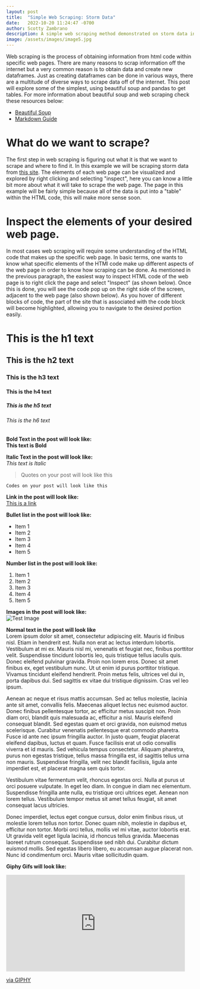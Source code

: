 ```yaml
---
layout: post
title:  "Simple Web Scraping: Storm Data"
date:   2022-10-20 11:24:47 -0700
author: Scotty Zambrano
description: A simple web scraping method demonstrated on storm data in python.  
image: /assets/images/image5.jpg
---
```




Web scraping is the process of obtaining information from html code within specific web pages. There are many reasons to scrap information off the internet but a very common reason is to obtain data and create new dataframes. Just as creating dataframes can be done in various ways, there are a multitude of diverse ways to scrape data off of the internet. This post will explore some of the simplest, using beautiful soup and pandas to get tables. 
For more information about beautiful soup and web scraping check these resources below:
* [Beautiful Soup](https://www.crummy.com/software/BeautifulSoup/bs4/doc/)
* [Markdown Guide](https://www.geeksforgeeks.org/what-is-web-scraping-and-how-to-use-it/)

# What do we want to scrape? 
The first step in web scraping is figuring out what it is that we want to scrape and where to find it. In this example we will be scraping storm data from [this site](https://en.wikipedia.org/wiki/List_of_natural_disasters_in_the_United_States). The elements of each web page can be visualized and explored by right clicking and selecting "inspect", here you can know a little bit more about what it will take to scrape the web page. The page in this example will be fairly simple because all of the data is put into a "table" within the HTML code, this will make more sense soon. 

# Inspect the elements of your desired web page.
In most cases web scraping will require some understanding of the HTML code that makes up the specific web page. In basic terms, one wants to know what specific elements of the HTMl code make up different aspects of the web page in order to know how scraping can be done. As mentioned in the previous paragraph, the easiest way to inspect HTML code of the web page is to right click the page and select "Inspect" (as shown below). Once this is done, you will see the code pop up on the right side of the screen, adjacent to the web page (also shown below). As you hover of different blocks of code, the part of the site that is associated with the code block will become highlighted, allowing you to navigate to the desired portion easily. 


# This is the h1 text
## This is the h2 text
### This is the h3 text
#### This is the h4 text
##### This is the h5 text
###### This is the h6 text

**Bold Text in the post will look like:**<br>
**This text is Bold**

**Italic Text in the post will look like:**<br>
*This text is Italic*

> Quotes on your post will look like this

`Codes on your post will look like this`

**Link in the post will look like:**<br>
[This is a link](#)

**Bullet list in the post will look like:**
* Item 1
* Item 2
* Item 3
* Item 4
* Item 5

**Number list in the post will look like:**
1. Item 1
2. Item 2
3. Item 3
4. Item 4
5. Item 5

**Images in the post will look like:**<br>
![Test Image](https://raw.githubusercontent.com/esnt/stat386-projects/main/assets/images/image5.jpg)

**Normal text in the post will look like**<br>
Lorem ipsum dolor sit amet, consectetur adipiscing elit. Mauris id finibus nisl. Etiam in hendrerit est. Nulla non erat ac lectus interdum lobortis. Vestibulum at mi ex. Mauris nisl mi, venenatis et feugiat nec, finibus porttitor velit. Suspendisse tincidunt lobortis leo, quis tristique tellus iaculis quis. Donec eleifend pulvinar gravida. Proin non lorem eros. Donec sit amet finibus ex, eget vestibulum nunc. Ut ut enim id purus porttitor tristique. Vivamus tincidunt eleifend hendrerit. Proin metus felis, ultrices vel dui in, porta dapibus dui. Sed sagittis ex vitae dui tristique dignissim. Cras vel leo ipsum.

Aenean ac neque et risus mattis accumsan. Sed ac tellus molestie, lacinia ante sit amet, convallis felis. Maecenas aliquet lectus nec euismod auctor. Donec finibus pellentesque tortor, ac efficitur metus suscipit non. Proin diam orci, blandit quis malesuada ac, efficitur a nisl. Mauris eleifend consequat blandit. Sed egestas quam et orci gravida, non euismod metus scelerisque. Curabitur venenatis pellentesque erat commodo pharetra. Fusce id ante nec ipsum fringilla auctor. In justo quam, feugiat placerat eleifend dapibus, luctus et quam. Fusce facilisis erat ut odio convallis viverra et id mauris. Sed vehicula tempus consectetur. Aliquam pharetra, purus non egestas tristique, tellus massa fringilla est, id sagittis tellus urna non mauris. Suspendisse fringilla, velit nec blandit facilisis, ligula ante imperdiet est, et placerat magna sem quis tortor.

Vestibulum vitae fermentum velit, rhoncus egestas orci. Nulla at purus ut orci posuere vulputate. In eget leo diam. In congue in diam nec elementum. Suspendisse fringilla ante nulla, eu tristique orci ultrices eget. Aenean non lorem tellus. Vestibulum tempor metus sit amet tellus feugiat, sit amet consequat lacus ultricies.

Donec imperdiet, lectus eget congue cursus, dolor enim finibus risus, ut molestie lorem tellus non tortor. Donec quam nibh, molestie in dapibus et, efficitur non tortor. Morbi orci tellus, mollis vel mi vitae, auctor lobortis erat. Ut gravida velit eget ligula lacinia, id rhoncus tellus gravida. Maecenas laoreet rutrum consequat. Suspendisse sed nibh dui. Curabitur dictum euismod mollis. Sed egestas libero libero, eu accumsan augue placerat non. Nunc id condimentum orci. Mauris vitae sollicitudin quam.

**Giphy Gifs will look like:**<br>
<iframe src="https://giphy.com/embed/ZqlvCTNHpqrio" width="480" height="259" frameBorder="0" class="giphy-embed" allowFullScreen></iframe><p><a href="https://giphy.com/gifs/laughing-despicable-me-minions-ZqlvCTNHpqrio">via GIPHY</a></p>
